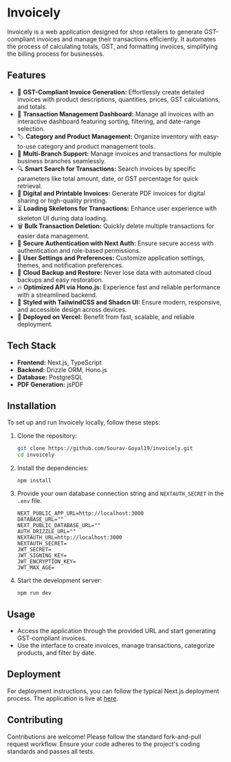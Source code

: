 # Invoicely

Invoicely is a web application designed for shop retailers to generate GST-compliant invoices and manage their transactions efficiently. It automates the process of calculating totals, GST, and formatting invoices, simplifying the billing process for businesses.

## Features

- 🧾 **GST-Compliant Invoice Generation:** Effortlessly create detailed invoices with product descriptions, quantities, prices, GST calculations, and totals.
- 📂 **Transaction Management Dashboard:** Manage all invoices with an interactive dashboard featuring sorting, filtering, and date-range selection.
- 🏷️ **Category and Product Management:** Organize inventory with easy-to-use category and product management tools.
- 🏢 **Multi-Branch Support:** Manage invoices and transactions for multiple business branches seamlessly.
- 🔍 **Smart Search for Transactions:** Search invoices by specific parameters like total amount, date, or GST percentage for quick retrieval.
- 📜 **Digital and Printable Invoices:** Generate PDF invoices for digital sharing or high-quality printing.
- ⏳ **Loading Skeletons for Transactions:** Enhance user experience with skeleton UI during data loading.
- 🗑️ **Bulk Transaction Deletion:** Quickly delete multiple transactions for easier data management.
- 🔐 **Secure Authentication with Next Auth:** Ensure secure access with authentication and role-based permissions.
- 🌟 **User Settings and Preferences:** Customize application settings, themes, and notification preferences.
- 💾 **Cloud Backup and Restore:** Never lose data with automated cloud backups and easy restoration.
- 🔥 **Optimized API via Hono.js:** Experience fast and reliable performance with a streamlined backend.
- 🎨 **Styled with TailwindCSS and Shadcn UI:** Ensure modern, responsive, and accessible design across devices.
- 🚀 **Deployed on Vercel:** Benefit from fast, scalable, and reliable deployment.


## Tech Stack

- **Frontend:** Next.js, TypeScript
- **Backend:** Drizzle ORM, Hono.js
- **Database:** PostgreSQL
- **PDF Generation:** jsPDF

## Installation

To set up and run Invoicely locally, follow these steps:

1. Clone the repository:

   ```bash
   git clone https://github.com/Sourav-Goyal19/invoicely.git
   cd invoicely
   ```

2. Install the dependencies:

   ```
   npm install
   ```

3. Provide your own database connection string and `NEXTAUTH_SECRET` in the `.env` file.

   ```env
   NEXT_PUBLIC_APP_URL=http://localhost:3000
   DATABASE_URL=""
   NEXT_PUBLIC_DATABASE_URL=""
   AUTH_DRIZZLE_URL=""
   NEXTAUTH_URL=http://localhost:3000
   NEXTAUTH_SECRET=
   JWT_SECRET=
   JWT_SIGNING_KEY=
   JWT_ENCRYPTION_KEY=
   JWT_MAX_AGE=
   ```

4. Start the development server:
   ```
   npm run dev
   ```

## Usage

- Access the application through the provided URL and start generating GST-compliant invoices.
- Use the interface to create invoices, manage transactions, categorize products, and filter by date.

## Deployment

For deployment instructions, you can follow the typical Next.js deployment process. The application is live at [here](https://invoicely-manager.vercel.app).

## Contributing

Contributions are welcome! Please follow the standard fork-and-pull request workflow. Ensure your code adheres to the project's coding standards and passes all tests.
